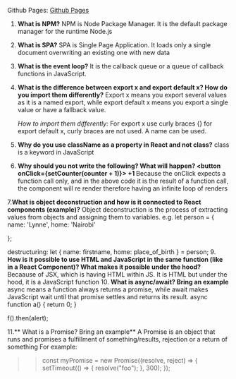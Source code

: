 Github Pages: [Github Pages](https://lynne2002.github.io/)

1. **What is NPM?**
   NPM is Node Package Manager. It is the default package manager for the runtime Node.js
2. **What is SPA?**
   SPA is Single Page Application. It loads only a single document overwriting an existing one with new data
3. **What is the event loop?**
   It is the callback queue or a queue of callback functions in JavaScript.
4. **What is the difference between export x and export default x? How do you import them differently?**
   Export x means you export several values as it is a named export, while export default x means you export a single value or have a fallback value.

   _How to import them differently:_
   For export x use  curly braces {} 
   for export default x, curly braces are not used. A name can be used.
5. **Why do you use className as a property in React and not class?**
   class is a keyword in JavaScript
6. **Why should you not write the following? What will happen?
<button onClick={setCounter(counter + 1)}> +1 </button>**
Because the onClick expects a function call only, and in the above code it is the result of a function call, the component will re render therefore having an infinite loop of renders

7.**What is object deconstruction and how is it connected to React components (example)?**
   Object deconstruction is the process of extracting values from objects and assigning them to variables.
      e.g. let person = {
       name: 'Lynne',
       home: 'Nairobi'

   };
  
  destructuring:
let { name: firstname, home: place_of_birth } = person; 
9. **How is it possible to use HTML and JavaScript in the same function (like in a React Component)? What makes it possible under the hood?**
   Becaause of JSX, which is having HTML within JS. It is HTML but under the hood, it is a JavaScript function
10. **What is async/await? Bring an example**
    async means a function always returns a promise, while await makes JavaScript wait until that promise settles and returns its result.
         async function a() {
            return 0;
            }

f().then(alert);
    
11.** What is a Promise? Bring an example**
    A Promise is an object that runs and promises a fulfillment of something/results, rejection or a return of something
    For example:
    
>>    const myPromise = new Promise((resolve, reject) => {
      setTimeout(() => {
      resolve("foo");
      }, 300);
});
